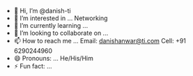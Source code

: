 - 👋 Hi, I’m @danish-ti
- 👀 I’m interested in ... Networking
- 🌱 I’m currently learning ...
- 💞️ I’m looking to collaborate on ...
- 📫 How to reach me ... Email: danishanwar@ti.com  Cell: +91 6290244960
- 😄 Pronouns: ... He/His/Him
- ⚡ Fun fact: ...

<!---
danish-ti/danish-ti is a ✨ special ✨ repository because its `README.md` (this file) appears on your GitHub profile.
You can click the Preview link to take a look at your changes.
--->
